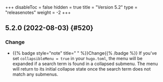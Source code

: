 +++
disableToc = false
hidden = true
title = "Version 5.2"
type = "releasenotes"
weight = -2
+++

## 5.2.0 (2022-08-03) {#520}

### Change

- {{% badge style="note" title=" " %}}Change{{% /badge %}} If you've set `collapsibleMenu = true` in your `hugo.toml`, the menu will be expanded if a search term is found in a collapsed submenu. The menu will return to its initial collapse state once the search term does not match any submenus.
